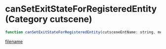 # canSetExitStateForRegisteredEntity (Category cutscene)

```js
function canSetExitStateForRegisteredEntity(cutsceneEntName: string, modelHash: number): boolean
```

[filename](canSetExitStateForRegisteredEntity_m.md ':include')